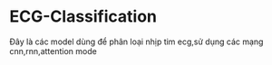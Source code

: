# ECG-Classification
Đây là các model dùng để phân loại nhịp tim ecg,sử dụng các mạng cnn,rnn,attention mode
